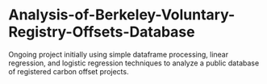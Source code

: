# Analysis-of-Berkeley-Voluntary-Registry-Offsets-Database
Ongoing project initially using simple dataframe processing, linear regression, and logistic regression techniques to analyze a public database of registered carbon offset projects.
